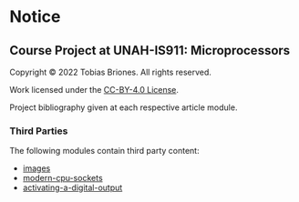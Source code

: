 # Notice

## Course Project at UNAH-IS911: Microprocessors

Copyright © 2022 Tobias Briones. All rights reserved.

Work licensed under the [CC-BY-4.0 License](LICENSE).

Project bibliography given at each respective article module.

### Third Parties

The following modules contain third party content:

- [images](images/notice.md)
- [modern-cpu-sockets](modern-cpu-sockets/images/notice.md)
- [activating-a-digital-output](activating-a-digital-output/images/notice.md)
